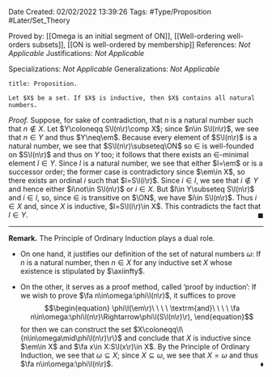 <div class="topSpace"></div>

Date Created: 02/02/2022 13:39:26
Tags: #Type/Proposition #Later/Set_Theory

Proved by: [[Omega is an initial segment of ON]], [[Well-ordering well-orders subsets]], [[ON is well-ordered by membership]]
References: _Not Applicable_
Justifications: _Not Applicable_

Specializations: _Not Applicable_
Generalizations: _Not Applicable_

``` ad-Proposition
title: Proposition.

Let $X$ be a set. If $X$ is inductive, then $X$ contains all natural numbers.

```

<i>Proof.</i> Suppose, for sake of contradiction, that $n$ is a natural number such that $n\not\in X$. Let $Y\coloneqq S\l(n\r)\comp X$; since $n\in S\l(n\r)$, we see that $n\in Y$ and thus $Y\neq\em$. Because every element of $S\l(n\r)$ is a natural number, we see that $S\l(n\r)\subseteq\ON$ so $\in$ is well-founded on $S\l(n\r)$ and thus on $Y$ too; it follows that there exists an $\in$-minimal element $l\in Y$. Since $l$ is a natural number, we see that either $l=\em$ or is a successor order; the former case is contradictory since $\em\in X$, so there exists an ordinal $i$ such that $l=S\l(i\r)$. Since $i\in l$, we see that $i\not\in Y$ and hence either $i\not\in S\l(n\r)$ or $i\in X$. But $l\in Y\subseteq S\l(n\r)$ and $i\in l$, so, since $\in$ is transitive on $\ON$, we have $i\in S\l(n\r)$. Thus $i\in X$ and, since $X$ is inductive, $l=S\l(i\r)\in X$. This contradicts the fact that $l\in Y$.<span style="float:right;">$\blacksquare$</span>

---

**Remark.** The Principle of Ordinary Induction plays a dual role.
* On one hand, it justifies our definition of the set of natural numbers $\omega$: If $n$ is a natural number, then $n\in X$ for any inductive set $X$ whose existence is stipulated by $\axiinfty$.

* On the other, it serves as a proof method, called $\textrm{`}$proof by induction$\textrm{'}$: If we wish to prove $\fa n\in\omega:\phi\l(n\r)$, it suffices to prove
$$\begin{equation}
    \phi\l(\em\r)\ \ \ \ \textrm{and}\ \ \ \ \fa n\in\omega:\phi\l(n\r)\Rightarrow\phi\l(S\l(n\r)\r),
\end{equation}$$
for then we can construct the set $X\coloneqq\l\{n\in\omega\mid\phi\l(n\r)\r\}$ and conclude that $X$ is inductive since $\em\in X$ and $\fa x\in X:S\l(x\r)\in X$. By the Principle of Ordinary Induction, we see that $\omega\subseteq X$; since $X\subseteq\omega$, we see that $X=\omega$ and thus $\fa n\in\omega:\phi\l(n\r)$.<span style="float:right;">$\blacklozenge$</span>
